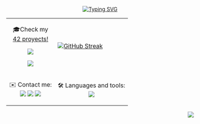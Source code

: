 <p align="center"><a href="https://git.io/typing-svg"><img src="https://readme-typing-svg.demolab.com?font=Source+code+pro&size=24&pause=1000&color=F79922&center=true&vCenter=true&width=435&lines=Hi!+I'm+Pablo%F0%9F%8C%BB;Welcome+to+my+github!%F0%9F%8D%83" alt="Typing SVG" /></a>

<table align="center">
  <tr>
    <td><p align="center">🎓Check my <br> <a href="https://github.com/pabloojdr/42-cursus">42 proyects!
      <p align="center"><img src="https://img.shields.io/badge/CPiscine-Finished-orange"></p>
      <p align="center"><img src="https://img.shields.io/badge/42Cursus-Rank 02-yellow"></p></td>
    <td><a href="https://git.io/streak-stats"><img src="https://streak-stats.demolab.com?user=pabloojdr&theme=rising-sun" alt="GitHub Streak" /></a></td>
  </tr>
  <tr>
    <td><p align="center">	✉️ Contact me:<br>
      <a href="https://skillicons.dev">
    <a href="https://www.linkedin.com/in/pablo-juli%C3%A1n-campoy-fern%C3%A1ndez-a2413b316/"><img src="https://img.shields.io/badge/LinkedIn-0077B5?style=for-the-badge&logo=linkedin&logoColor=white" /></a>
      <a href="mailto:pabloojdr@gmail.com"><img src="https://img.shields.io/badge/Gmail-D14836?style=for-the-badge&logo=gmail&logoColor=white" /></a>
       <a href="https://instagram.com/pabloojdr/"><img src="https://img.shields.io/badge/Instagram-E4405F?style=for-the-badge&logo=instagram&logoColor=white" /></a></td>
    <td><p align="center">🛠️ Languages and tools:<br>
  <a href="https://skillicons.dev">
    <img src="https://skillicons.dev/icons?i=c,cpp,haskell,java,vscode,eclipse" />
  </a>
</p></td>
  </tr>
</table>

<p align="right"><img src="https://komarev.com/ghpvc/?username=pabloojdr&style=flat-square&color=blue"></p>
